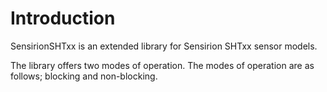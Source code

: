 # Introduction #
SensirionSHTxx is an extended library for Sensirion SHTxx sensor models.

The library offers two modes of operation. The modes of operation are as follows; blocking and non-blocking.